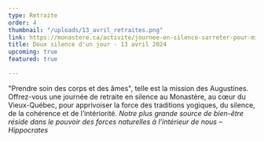 ```yaml
---
type: Retraite
order: 4
thumbnail: "/uploads/13_avril_retraites.png"
link: https://monastere.ca/activite/journee-en-silence-sarreter-pour-mieux-avancer/
title: Doux silence d'un jour - 13 avril 2024
upcoming: true
featured: true

---
```

"Prendre soin des corps et des âmes", telle est la mission des Augustines. Offrez-vous une journée de retraite en silence au Monastère, au cœur du Vieux-Québec, pour apprivoiser la force des traditions yogiques, du silence, de la cohérence et de l’intériorité. _Notre plus grande source de bien-être réside dans le pouvoir des forces naturelles à l’intérieur de nous – Hippocrates_